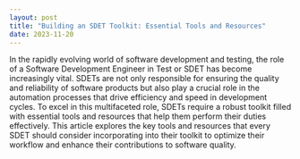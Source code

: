 ```yaml
---
layout: post
title: "Building an SDET Toolkit: Essential Tools and Resources"
date: 2023-11-20
---
```


In the rapidly evolving world of software development and testing, the role of a Software Development Engineer in Test or SDET has become increasingly vital. SDETs are not only responsible for ensuring the quality and reliability of software products but also play a crucial role in the automation processes that drive efficiency and speed in development cycles. To excel in this multifaceted role, SDETs require a robust toolkit filled with essential tools and resources that help them perform their duties effectively. This article explores the key tools and resources that every SDET should consider incorporating into their toolkit to optimize their workflow and enhance their contributions to software quality.

